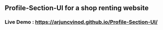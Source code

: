 ## Profile-Section-UI for a shop renting website
### Live Demo :  https://arjuncvinod.github.io/Profile-Section-UI/
